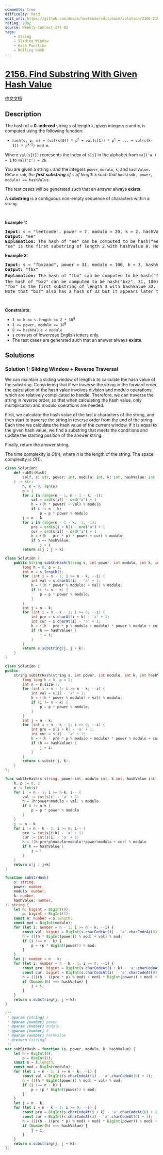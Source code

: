 ```yaml
---
comments: true
difficulty: Hard
edit_url: https://github.com/doocs/leetcode/edit/main/solution/2100-2199/2156.Find%20Substring%20With%20Given%20Hash%20Value/README_EN.md
rating: 2062
source: Weekly Contest 278 Q3
tags:
    - String
    - Sliding Window
    - Hash Function
    - Rolling Hash
---
```


<!-- problem:start -->

# [2156. Find Substring With Given Hash Value](https://leetcode.com/problems/find-substring-with-given-hash-value)

[中文文档](/solution/2100-2199/2156.Find%20Substring%20With%20Given%20Hash%20Value/README.md)

## Description

<p>The hash of a <strong>0-indexed</strong> string <code>s</code> of length <code>k</code>, given integers <code>p</code> and <code>m</code>, is computed using the following function:</p>

<ul>
	<li><code>hash(s, p, m) = (val(s[0]) * p<sup>0</sup> + val(s[1]) * p<sup>1</sup> + ... + val(s[k-1]) * p<sup>k-1</sup>) mod m</code>.</li>
</ul>

<p>Where <code>val(s[i])</code> represents the index of <code>s[i]</code> in the alphabet from <code>val(&#39;a&#39;) = 1</code> to <code>val(&#39;z&#39;) = 26</code>.</p>

<p>You are given a string <code>s</code> and the integers <code>power</code>, <code>modulo</code>, <code>k</code>, and <code>hashValue.</code> Return <code>sub</code>,<em> the <strong>first</strong> <strong>substring</strong> of </em><code>s</code><em> of length </em><code>k</code><em> such that </em><code>hash(sub, power, modulo) == hashValue</code>.</p>

<p>The test cases will be generated such that an answer always <strong>exists</strong>.</p>

<p>A <b>substring</b> is a contiguous non-empty sequence of characters within a string.</p>

<p>&nbsp;</p>
<p><strong class="example">Example 1:</strong></p>

<pre>
<strong>Input:</strong> s = &quot;leetcode&quot;, power = 7, modulo = 20, k = 2, hashValue = 0
<strong>Output:</strong> &quot;ee&quot;
<strong>Explanation:</strong> The hash of &quot;ee&quot; can be computed to be hash(&quot;ee&quot;, 7, 20) = (5 * 1 + 5 * 7) mod 20 = 40 mod 20 = 0. 
&quot;ee&quot; is the first substring of length 2 with hashValue 0. Hence, we return &quot;ee&quot;.
</pre>

<p><strong class="example">Example 2:</strong></p>

<pre>
<strong>Input:</strong> s = &quot;fbxzaad&quot;, power = 31, modulo = 100, k = 3, hashValue = 32
<strong>Output:</strong> &quot;fbx&quot;
<strong>Explanation:</strong> The hash of &quot;fbx&quot; can be computed to be hash(&quot;fbx&quot;, 31, 100) = (6 * 1 + 2 * 31 + 24 * 31<sup>2</sup>) mod 100 = 23132 mod 100 = 32. 
The hash of &quot;bxz&quot; can be computed to be hash(&quot;bxz&quot;, 31, 100) = (2 * 1 + 24 * 31 + 26 * 31<sup>2</sup>) mod 100 = 25732 mod 100 = 32. 
&quot;fbx&quot; is the first substring of length 3 with hashValue 32. Hence, we return &quot;fbx&quot;.
Note that &quot;bxz&quot; also has a hash of 32 but it appears later than &quot;fbx&quot;.
</pre>

<p>&nbsp;</p>
<p><strong>Constraints:</strong></p>

<ul>
	<li><code>1 &lt;= k &lt;= s.length &lt;= 2 * 10<sup>4</sup></code></li>
	<li><code>1 &lt;= power, modulo &lt;= 10<sup>9</sup></code></li>
	<li><code>0 &lt;= hashValue &lt; modulo</code></li>
	<li><code>s</code> consists of lowercase English letters only.</li>
	<li>The test cases are generated such that an answer always <strong>exists</strong>.</li>
</ul>

## Solutions

<!-- solution:start -->

### Solution 1: Sliding Window + Reverse Traversal

We can maintain a sliding window of length $k$ to calculate the hash value of the substring. Considering that if we traverse the string in the forward order, the calculation of the hash value involves division and modulo operations, which are relatively complicated to handle. Therefore, we can traverse the string in reverse order, so that when calculating the hash value, only multiplication and modulo operations are needed.

First, we calculate the hash value of the last $k$ characters of the string, and then start to traverse the string in reverse order from the end of the string. Each time we calculate the hash value of the current window, if it is equal to the given hash value, we find a substring that meets the conditions and update the starting position of the answer string.

Finally, return the answer string.

The time complexity is $O(n)$, where $n$ is the length of the string. The space complexity is $O(1)$.

<!-- tabs:start -->

```python
class Solution:
    def subStrHash(
        self, s: str, power: int, modulo: int, k: int, hashValue: int
    ) -> str:
        h, n = 0, len(s)
        p = 1
        for i in range(n - 1, n - 1 - k, -1):
            val = ord(s[i]) - ord("a") + 1
            h = ((h * power) + val) % modulo
            if i != n - k:
                p = p * power % modulo
        j = n - k
        for i in range(n - 1 - k, -1, -1):
            pre = ord(s[i + k]) - ord("a") + 1
            cur = ord(s[i]) - ord("a") + 1
            h = ((h - pre * p) * power + cur) % modulo
            if h == hashValue:
                j = i
        return s[j : j + k]
```

```java
class Solution {
    public String subStrHash(String s, int power, int modulo, int k, int hashValue) {
        long h = 0, p = 1;
        int n = s.length();
        for (int i = n - 1; i >= n - k; --i) {
            int val = s.charAt(i) - 'a' + 1;
            h = ((h * power % modulo) + val) % modulo;
            if (i != n - k) {
                p = p * power % modulo;
            }
        }
        int j = n - k;
        for (int i = n - k - 1; i >= 0; --i) {
            int pre = s.charAt(i + k) - 'a' + 1;
            int cur = s.charAt(i) - 'a' + 1;
            h = ((h - pre * p % modulo + modulo) * power % modulo + cur) % modulo;
            if (h == hashValue) {
                j = i;
            }
        }
        return s.substring(j, j + k);
    }
}
```

```cpp
class Solution {
public:
    string subStrHash(string s, int power, int modulo, int k, int hashValue) {
        long long h = 0, p = 1;
        int n = s.size();
        for (int i = n - 1; i >= n - k; --i) {
            int val = s[i] - 'a' + 1;
            h = ((h * power % modulo) + val) % modulo;
            if (i != n - k) {
                p = p * power % modulo;
            }
        }
        int j = n - k;
        for (int i = n - k - 1; i >= 0; --i) {
            int pre = s[i + k] - 'a' + 1;
            int cur = s[i] - 'a' + 1;
            h = ((h - pre * p % modulo + modulo) * power % modulo + cur) % modulo;
            if (h == hashValue) {
                j = i;
            }
        }
        return s.substr(j, k);
    }
};
```

```go
func subStrHash(s string, power int, modulo int, k int, hashValue int) string {
	h, p := 0, 1
	n := len(s)
	for i := n - 1; i >= n-k; i-- {
		val := int(s[i] - 'a' + 1)
		h = (h*power%modulo + val) % modulo
		if i != n-k {
			p = p * power % modulo
		}
	}
	j := n - k
	for i := n - k - 1; i >= 0; i-- {
		pre := int(s[i+k] - 'a' + 1)
		cur := int(s[i] - 'a' + 1)
		h = ((h-pre*p%modulo+modulo)*power%modulo + cur) % modulo
		if h == hashValue {
			j = i
		}
	}
	return s[j : j+k]
}
```

```ts
function subStrHash(
    s: string,
    power: number,
    modulo: number,
    k: number,
    hashValue: number,
): string {
    let h: bigint = BigInt(0),
        p: bigint = BigInt(1);
    const n: number = s.length;
    const mod = BigInt(modulo);
    for (let i: number = n - 1; i >= n - k; --i) {
        const val: bigint = BigInt(s.charCodeAt(i) - 'a'.charCodeAt(0) + 1);
        h = (((h * BigInt(power)) % mod) + val) % mod;
        if (i !== n - k) {
            p = (p * BigInt(power)) % mod;
        }
    }
    let j: number = n - k;
    for (let i: number = n - k - 1; i >= 0; --i) {
        const pre: bigint = BigInt(s.charCodeAt(i + k) - 'a'.charCodeAt(0) + 1);
        const cur: bigint = BigInt(s.charCodeAt(i) - 'a'.charCodeAt(0) + 1);
        h = ((((h - ((pre * p) % mod) + mod) * BigInt(power)) % mod) + cur) % mod;
        if (Number(h) === hashValue) {
            j = i;
        }
    }
    return s.substring(j, j + k);
}
```

```js
/**
 * @param {string} s
 * @param {number} power
 * @param {number} modulo
 * @param {number} k
 * @param {number} hashValue
 * @return {string}
 */
var subStrHash = function (s, power, modulo, k, hashValue) {
    let h = BigInt(0),
        p = BigInt(1);
    const n = s.length;
    const mod = BigInt(modulo);
    for (let i = n - 1; i >= n - k; --i) {
        const val = BigInt(s.charCodeAt(i) - 'a'.charCodeAt(0) + 1);
        h = (((h * BigInt(power)) % mod) + val) % mod;
        if (i !== n - k) {
            p = (p * BigInt(power)) % mod;
        }
    }
    let j = n - k;
    for (let i = n - k - 1; i >= 0; --i) {
        const pre = BigInt(s.charCodeAt(i + k) - 'a'.charCodeAt(0) + 1);
        const cur = BigInt(s.charCodeAt(i) - 'a'.charCodeAt(0) + 1);
        h = ((((h - ((pre * p) % mod) + mod) * BigInt(power)) % mod) + cur) % mod;
        if (Number(h) === hashValue) {
            j = i;
        }
    }
    return s.substring(j, j + k);
};
```

<!-- tabs:end -->

<!-- solution:end -->

<!-- problem:end -->
